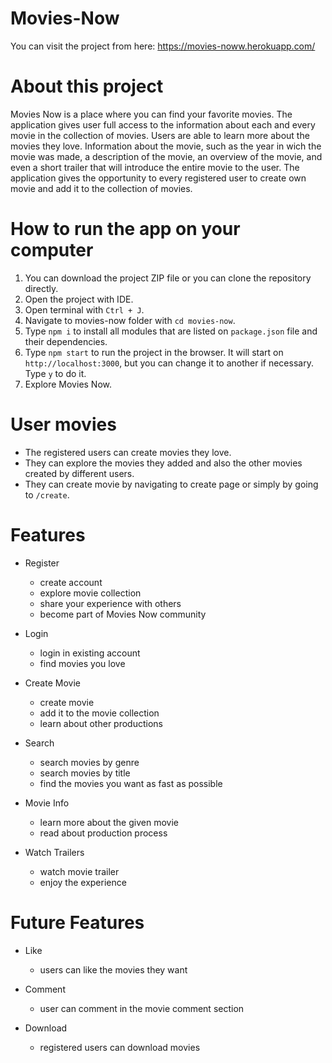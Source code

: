 # Movies-Now

You can visit the project from here: https://movies-noww.herokuapp.com/

# About this project

Movies Now is a place where you can find your favorite movies. The application gives user full access to the information about each and every movie in the collection of movies. Users are able to learn more about the movies they love. Information about the movie, such as the year in wich the movie was made, a description of the movie, an overview of the movie, and even a short trailer that will introduce the entire movie to the user. The application gives the opportunity to every registered user to create own movie and add it to the collection of movies.

# How to run the app on your computer

1. You can download the project ZIP file or you can clone the repository directly.
2. Open the project with IDE.
3. Open terminal with `Ctrl + J`.
4. Navigate to movies-now folder with `cd movies-now`.
5. Type `npm i` to install all modules that are listed on `package.json` file and their dependencies.
6. Type `npm start` to run the project in the browser. It will start on `http://localhost:3000`, but you can change it to another if necessary. Type `y` to do it.
7. Explore Movies Now.


# User movies

- The registered users can create movies they love. 
- They can explore the movies they added and also the other movies created by different users.
- They can create movie by navigating to create page or simply by going to `/create`.

# Features

- Register
  - create account
  - explore movie collection
  - share your experience with others
  - become part of Movies Now community

- Login
  - login in existing account
  - find movies you love
  
- Create Movie
  - create movie
  - add it to the movie collection
  - learn about other productions

- Search
  - search movies by genre 
  - search movies by title
  - find the movies you want as fast as possible

- Movie Info
  - learn more about the given movie
  - read about production process

- Watch Trailers
  - watch movie trailer
  - enjoy the experience

# Future Features

- Like
  - users can like the movies they want

- Comment
  - user can comment in the movie comment section 

- Download
  - registered users can download movies




